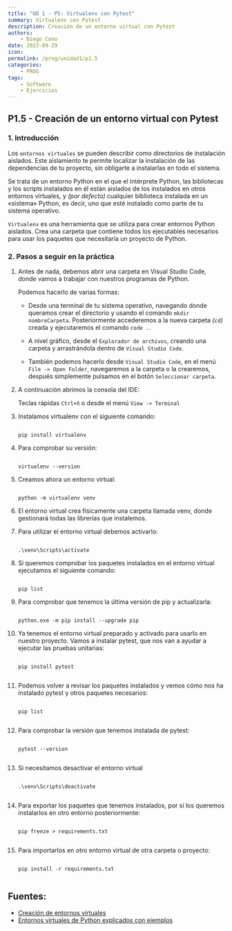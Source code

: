 ```yaml
---
title: "UD 1 - P5: Virtualenv con Pytest"
summary: Virtualenv con Pytest
description: Creación de un entorno virtual con Pytest
authors:
    - Diego Cano
date: 2023-09-29
icon: 
permalink: /prog/unidad1/p1.5
categories:
    - PROG
tags:
    - Software
    - Ejercicios
---
```


## P1.5 - Creación de un entorno virtual con Pytest

### 1. Introducción

Los `entornos virtuales` se pueden describir como directorios de instalación aislados. Este aislamiento te permite localizar la instalación de las dependencias de tu proyecto, sin obligarte a instalarlas en todo el sistema.

Se trata de un entorno Python en el que el intérprete Python, las bibliotecas y los scripts instalados en él están aislados de los instalados en otros entornos virtuales, y *(por defecto)* cualquier biblioteca instalada en un «sistema» Python, es decir, uno que esté instalado como parte de tu sistema operativo.

`Virtualenv` es una herramienta que se utiliza para crear entornos Python aislados. Crea una carpeta que contiene todos los ejecutables necesarios para usar los paquetes que necesitaría un proyecto de Python.

### 2. Pasos a seguir en la práctica

1. Antes de nada, debemos abrir una carpeta en Visual Studio Code, donde vamos a trabajar con nuestros programas de Python.

   Podemos hacerlo de varias formas:
  
   * Desde una terminal de tu sistema operativo, navegando donde queramos crear el directorio y usando el comando `mkdir nombreCarpeta`. Posteriormente accederemos a la nueva carpeta *(`cd`)* creada y ejecutaremos el comando `code .`.

   * A nivel gráfico, desde el `Explorador de archivos`, creando una carpeta y arrastrándola dentro de `Visual Studio Code`.

   * También podemos hacerlo desde `Visual Studio Code`, en el menú `File -> Open Folder`, navegaremos a la carpeta o la crearemos, después simplemente pulsamos en el botón `Seleccionar carpeta`.

2. A continuación abrimos la consola del IDE:

	Teclas rápidas `Ctrl+ñ` o desde el menú `View -> Terminal`

3. Instalamos virtualenv con el siguiente comando:

	```
 
	pip install virtualenv
 
	```

4. Para comprobar su versión:

	```
 
	virtualenv --version
 
	```
	
5. Creamos ahora un entorno virtual:

	```
 
	python -m virtualenv venv
 
 	```

6. El entorno virtual crea físicamente una carpeta llamada venv, donde gestionará todas las librerías que instalemos.

7. Para utilizar el entorno virtual debemos activarlo:

	```
 
	.\venv\Scripts\activate
 
	```

8. Si queremos comprobar los paquetes instalados en el entorno virtual ejecutamos el siguiente comando:

	```
 
	pip list
 
	```
 
9. Para comprobar que tenemos la última versión de pip y actualizarla:

	```
 
	python.exe -m pip install --upgrade pip
 
	```

10. Ya tenemos el entorno virtual preparado y activado para usarlo en nuestro proyecto. Vamos a instalar pytest, que nos van a ayudar a ejecutar las pruebas unitarias:

	```
 
	pip install pytest
 
	```
 
11. Podemos volver a revisar los paquetes instalados y vemos cómo nos ha instalado pytest y otros paquetes necesarios:

	```
 
	pip list
 
	```
 	
12. Para comprobar la versión que tenemos instalada de pytest:

	```
 
	pytest --version
 
	```
 
13. Si necesitamos desactivar el entorno virtual

	```
 
	.\venv\Scripts\deactivate
 
	```
 
14. Para exportar los paquetes que tenemos instalados, por si los queremos instalarlos en otro entorno posteriormente:

	```
 
	pip freeze > requirements.txt
 
	```

15. Para importarlos en otro entorno virtual de otra carpeta o proyecto:

	```
 
	pip install -r requirements.txt
 
	```
 

## Fuentes:

*	[Creación de entornos virtuales](https://docs.python.org/es/3.8/library/venv.html)
* [Entornos virtuales de Python explicados con ejemplos](https://www.freecodecamp.org/espanol/news/entornos-virtuales-de-python-explicados-con-ejemplos/)
